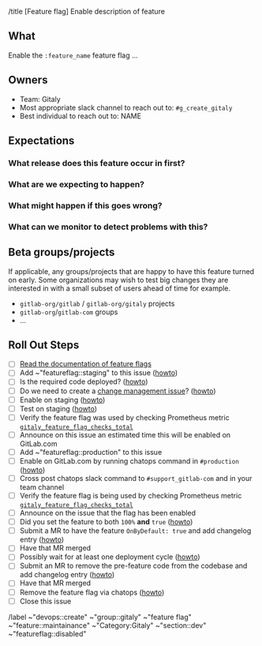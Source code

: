 /title [Feature flag] Enable description of feature

## What

Enable the `:feature_name` feature flag ...

## Owners

- Team: Gitaly
- Most appropriate slack channel to reach out to: `#g_create_gitaly`
- Best individual to reach out to: NAME

## Expectations

### What release does this feature occur in first?

### What are we expecting to happen?

### What might happen if this goes wrong?

### What can we monitor to detect problems with this?

<!--

Which dashboards from https://dashboards.gitlab.net are most relevant?
Usually you'd just like a link to the method you're changing in the
dashboard at:

https://dashboards.gitlab.net/d/000000199/gitaly-feature-status

I.e.

1. Open that URL
2. Change "method" to your feature, e.g. UserDeleteTag
3. Copy/paste the URL & change gprd to gstd to monitor staging as well as prod

-->

## Beta groups/projects

If applicable, any groups/projects that are happy to have this feature turned on early. Some organizations may wish to test big changes they are interested in with a small subset of users ahead of time for example.

- `gitlab-org/gitlab` / `gitlab-org/gitaly` projects
- `gitlab-org`/`gitlab-com` groups
- ...

## Roll Out Steps

- [ ] [Read the documentation of feature flags](https://gitlab.com/gitlab-org/gitaly/-/blob/master/doc/PROCESS.md#feature-flags)
- [ ] Add ~"featureflag::staging" to this issue ([howto](https://gitlab.com/gitlab-org/gitaly/-/blob/master/doc/PROCESS.md#feature-flag-labels))
- [ ] Is the required code deployed? ([howto](https://gitlab.com/gitlab-org/gitaly/-/blob/master/doc/PROCESS.md#is-the-required-code-deployed))
- [ ] Do we need to create a [change management issue](https://about.gitlab.com/handbook/engineering/infrastructure/change-management/#feature-flags-and-the-change-management-process)? ([howto](https://gitlab.com/gitlab-org/gitaly/-/blob/master/doc/PROCESS.md#do-we-need-a-change-management-issue))
- [ ] Enable on staging ([howto](https://gitlab.com/gitlab-org/gitaly/-/blob/master/doc/PROCESS.md#enable-on-staging))
- [ ] Test on staging ([howto](https://gitlab.com/gitlab-org/gitaly/-/blob/master/doc/PROCESS.md#test-on-staging))
- [ ] Verify the feature flag was used by checking Prometheus metric [`gitaly_feature_flag_checks_total`](https://prometheus.gstg.gitlab.net/graph?g0.expr=sum%20by%20(flag)%20(rate(gitaly_feature_flag_checks_total%5B5m%5D))&g0.tab=1&g0.stacked=0&g0.range_input=1h)
- [ ] Announce on this issue an estimated time this will be enabled on GitLab.com
- [ ] Add ~"featureflag::production" to this issue
- [ ] Enable on GitLab.com by running chatops command in `#production` ([howto](https://gitlab.com/gitlab-org/gitaly/-/blob/master/doc/PROCESS.md#enable-in-production))
- [ ] Cross post chatops slack command to `#support_gitlab-com` and in your team channel
- [ ] Verify the feature flag is being used by checking Prometheus metric [`gitaly_feature_flag_checks_total`](https://prometheus.gprd.gitlab.net/graph?g0.expr=sum%20by%20(flag)%20(rate(gitaly_feature_flag_checks_total%5B5m%5D))&g0.tab=1&g0.stacked=0&g0.range_input=1h)
- [ ] Announce on the issue that the flag has been enabled
- [ ] Did you set the feature to both `100%` **and** `true` ([howto](https://gitlab.com/gitlab-org/gitaly/-/blob/master/doc/PROCESS.md#enable-in-production))
- [ ] Submit a MR to have the feature `OnByDefault: true` and add changelog entry ([howto](https://gitlab.com/gitlab-org/gitaly/-/blob/master/doc/PROCESS.md#feature-lifecycle-after-it-is-live))
- [ ] Have that MR merged
- [ ] Possibly wait for at least one deployment cycle ([howto](https://gitlab.com/gitlab-org/gitaly/-/blob/master/doc/PROCESS.md#two-phase-ruby-to-go-rollouts))
- [ ] Submit an MR to remove the pre-feature code from the codebase and add changelog entry ([howto](https://gitlab.com/gitlab-org/gitaly/-/blob/master/doc/PROCESS.md#feature-lifecycle-after-it-is-live))
- [ ] Have that MR merged
- [ ] Remove the feature flag via chatops ([howto](https://gitlab.com/gitlab-org/gitaly/-/blob/master/doc/PROCESS.md#remove-the-feature-flag-via-chatops))
- [ ] Close this issue

/label ~"devops::create" ~"group::gitaly" ~"feature flag" ~"feature::maintainance" ~"Category:Gitaly" ~"section::dev" ~"featureflag::disabled"
